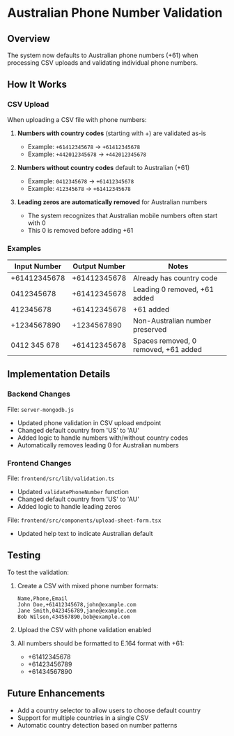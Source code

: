 # Australian Phone Number Validation

## Overview

The system now defaults to Australian phone numbers (+61) when processing CSV uploads and validating individual phone numbers.

## How It Works

### CSV Upload

When uploading a CSV file with phone numbers:

1. **Numbers with country codes** (starting with +) are validated as-is
   - Example: `+61412345678` → `+61412345678`
   - Example: `+442012345678` → `+442012345678`

2. **Numbers without country codes** default to Australian (+61)
   - Example: `0412345678` → `+61412345678`
   - Example: `412345678` → `+61412345678`

3. **Leading zeros are automatically removed** for Australian numbers
   - The system recognizes that Australian mobile numbers often start with 0
   - This 0 is removed before adding +61

### Examples

| Input Number | Output Number | Notes |
|--------------|---------------|-------|
| +61412345678 | +61412345678 | Already has country code |
| 0412345678 | +61412345678 | Leading 0 removed, +61 added |
| 412345678 | +61412345678 | +61 added |
| +1234567890 | +1234567890 | Non-Australian number preserved |
| 0412 345 678 | +61412345678 | Spaces removed, 0 removed, +61 added |

## Implementation Details

### Backend Changes

File: `server-mongodb.js`
- Updated phone validation in CSV upload endpoint
- Changed default country from 'US' to 'AU'
- Added logic to handle numbers with/without country codes
- Automatically removes leading 0 for Australian numbers

### Frontend Changes

File: `frontend/src/lib/validation.ts`
- Updated `validatePhoneNumber` function
- Changed default country from 'US' to 'AU'
- Added logic to handle leading zeros

File: `frontend/src/components/upload-sheet-form.tsx`
- Updated help text to indicate Australian default

## Testing

To test the validation:

1. Create a CSV with mixed phone number formats:
   ```csv
   Name,Phone,Email
   John Doe,+61412345678,john@example.com
   Jane Smith,0423456789,jane@example.com
   Bob Wilson,434567890,bob@example.com
   ```

2. Upload the CSV with phone validation enabled

3. All numbers should be formatted to E.164 format with +61:
   - +61412345678
   - +61423456789
   - +61434567890

## Future Enhancements

- Add a country selector to allow users to choose default country
- Support for multiple countries in a single CSV
- Automatic country detection based on number patterns